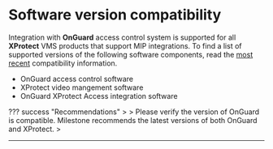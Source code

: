 # Software version compatibility

Integration with **OnGuard** access control system is supported for all **XProtect** VMS products that support MIP integrations. To find  a list of supported versions of the following software components, read the [most recent](https://download.milestonesys.com/lenels2xpa/) compatibility information.

+ OnGuard access control software
+ XProtect video mangement software
+ OnGuard XProtect Access integration software 

??? success "Recommendations"
    >
    >   Please verify the version of OnGuard  is compatible. Milestone recommends the latest versions of both OnGuard and XProtect.
    >
***

